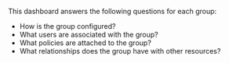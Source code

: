 This dashboard answers the following questions for each group:

- How is the group configured?
- What users are associated with the group?
- What policies are attached to the group?
- What relationships does the group have with other resources?

